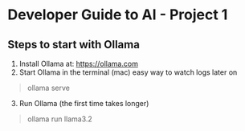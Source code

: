 # Developer Guide to AI - Project 1

## Steps to start with Ollama 
1. Install Ollama at: 
https://ollama.com
2. Start Ollama in the terminal (mac) easy way to watch logs later on
> ollama serve
3. Run Ollama (the first time takes longer)
> ollama run llama3.2



